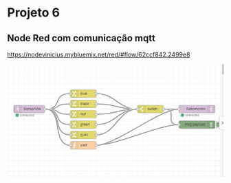 # Projeto 6

## Node Red com comunicação mqtt

https://nodevinicius.mybluemix.net/red/#flow/62ccf842.2499e8

![nodeRed](node.JPG)
